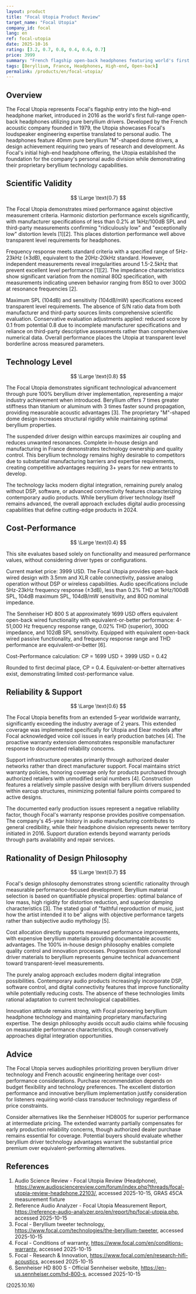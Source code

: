 ```yaml
---
layout: product
title: "Focal Utopia Product Review"
target_name: "Focal Utopia"
company_id: focal
lang: en
ref: focal-utopia
date: 2025-10-16
rating: [3.2, 0.7, 0.8, 0.4, 0.6, 0.7]
price: 3999
summary: "French flagship open-back headphones featuring world's first full-range pure beryllium drivers, delivering excellent distortion performance but limited cost-performance due to premium pricing."
tags: [Beryllium, France, Headphones, High-end, Open-back]
permalink: /products/en/focal-utopia/
---
```

## Overview

The Focal Utopia represents Focal's flagship entry into the high-end headphone market, introduced in 2016 as the world's first full-range open-back headphones utilizing pure beryllium drivers. Developed by the French acoustic company founded in 1979, the Utopia showcases Focal's loudspeaker engineering expertise translated to personal audio. The headphones feature 40mm pure beryllium "M"-shaped dome drivers, a design achievement requiring two years of research and development. As Focal's initial high-end headphone offering, the Utopia established the foundation for the company's personal audio division while demonstrating their proprietary beryllium technology capabilities.

## Scientific Validity

$$ \Large \text{0.7} $$

The Focal Utopia demonstrates mixed performance against objective measurement criteria. Harmonic distortion performance excels significantly, with manufacturer specifications of less than 0.2% at 1kHz/100dB SPL and third-party measurements confirming "ridiculously low" and "exceptionally low" distortion levels [1][2]. This places distortion performance well above transparent level requirements for headphones.

Frequency response meets standard criteria with a specified range of 5Hz-23kHz (±3dB), equivalent to the 20Hz-20kHz standard. However, independent measurements reveal irregularities around 1.5-2.5kHz that prevent excellent level performance [1][2]. The impedance characteristics show significant variation from the nominal 80Ω specification, with measurements indicating uneven behavior ranging from 85Ω to over 300Ω at resonance frequencies [2].

Maximum SPL (104dB) and sensitivity (104dB/mW) specifications exceed transparent level requirements. The absence of S/N ratio data from both manufacturer and third-party sources limits comprehensive scientific evaluation. Conservative evaluation adjustments applied: reduced score by 0.1 from potential 0.8 due to incomplete manufacturer specifications and reliance on third-party descriptive assessments rather than comprehensive numerical data. Overall performance places the Utopia at transparent level borderline across measured parameters.

## Technology Level

$$ \Large \text{0.8} $$

The Focal Utopia demonstrates significant technological advancement through pure 100% beryllium driver implementation, representing a major industry achievement when introduced. Beryllium offers 7 times greater stiffness than titanium or aluminum with 3 times faster sound propagation, providing measurable acoustic advantages [3]. The proprietary "M"-shaped dome design increases structural rigidity while maintaining optimal beryllium properties.

The suspended driver design within earcups maximizes air coupling and reduces unwanted resonances. Complete in-house design and manufacturing in France demonstrates technology ownership and quality control. This beryllium technology remains highly desirable to competitors due to substantial manufacturing barriers and expertise requirements, creating competitive advantages requiring 3+ years for new entrants to develop.

The technology lacks modern digital integration, remaining purely analog without DSP, software, or advanced connectivity features characterizing contemporary audio products. While beryllium driver technology itself remains advanced, the overall approach excludes digital audio processing capabilities that define cutting-edge products in 2024.

## Cost-Performance

$$ \Large \text{0.4} $$

This site evaluates based solely on functionality and measured performance values, without considering driver types or configurations.

Current market price: 3999 USD. The Focal Utopia provides open-back wired design with 3.5mm and XLR cable connectivity, passive analog operation without DSP or wireless capabilities. Audio specifications include 5Hz-23kHz frequency response (±3dB), less than 0.2% THD at 1kHz/100dB SPL, 104dB maximum SPL, 104dB/mW sensitivity, and 80Ω nominal impedance.

The Sennheiser HD 800 S at approximately 1699 USD offers equivalent open-back wired functionality with equivalent-or-better performance: 4-51,000 Hz frequency response range, 0.02% THD (superior), 300Ω impedance, and 102dB SPL sensitivity. Equipped with equivalent open-back wired passive functionality, and frequency response range and THD performance are equivalent-or-better [6].

Cost-Performance calculation:
CP = 1699 USD ÷ 3999 USD = 0.42

Rounded to first decimal place, CP = 0.4. Equivalent-or-better alternatives exist, demonstrating limited cost-performance value.

## Reliability & Support

$$ \Large \text{0.6} $$

The Focal Utopia benefits from an extended 5-year worldwide warranty, significantly exceeding the industry average of 2 years. This extended coverage was implemented specifically for Utopia and Elear models after Focal acknowledged voice coil issues in early production batches [4]. The proactive warranty extension demonstrates responsible manufacturer response to documented reliability concerns.

Support infrastructure operates primarily through authorized dealer networks rather than direct manufacturer support. Focal maintains strict warranty policies, honoring coverage only for products purchased through authorized retailers with unmodified serial numbers [4]. Construction features a relatively simple passive design with beryllium drivers suspended within earcup structures, minimizing potential failure points compared to active designs.

The documented early production issues represent a negative reliability factor, though Focal's warranty response provides positive compensation. The company's 45-year history in audio manufacturing contributes to general credibility, while their headphone division represents newer territory initiated in 2016. Support duration extends beyond warranty periods through parts availability and repair services.

## Rationality of Design Philosophy

$$ \Large \text{0.7} $$

Focal's design philosophy demonstrates strong scientific rationality through measurable performance-focused development. Beryllium material selection is based on quantifiable physical properties: optimal balance of low mass, high rigidity for distortion reduction, and superior damping characteristics [3]. The stated goal of "faithful reproduction of music, just how the artist intended it to be" aligns with objective performance targets rather than subjective audio mythology [5].

Cost allocation directly supports measured performance improvements, with expensive beryllium materials providing documentable acoustic advantages. The 100% in-house design philosophy enables complete quality control and innovation processes. Progression from conventional driver materials to beryllium represents genuine technical advancement toward transparent-level measurements.

The purely analog approach excludes modern digital integration possibilities. Contemporary audio products increasingly incorporate DSP, software control, and digital connectivity features that improve functionality while potentially reducing costs. The absence of these technologies limits rational adaptation to current technological capabilities.

Innovation attitude remains strong, with Focal pioneering beryllium headphone technology and maintaining proprietary manufacturing expertise. The design philosophy avoids occult audio claims while focusing on measurable performance characteristics, though conservatively approaches digital integration opportunities.

## Advice

The Focal Utopia serves audiophiles prioritizing proven beryllium driver technology and French acoustic engineering heritage over cost-performance considerations. Purchase recommendation depends on budget flexibility and technology preferences. The excellent distortion performance and innovative beryllium implementation justify consideration for listeners requiring world-class transducer technology regardless of price constraints.

Consider alternatives like the Sennheiser HD800S for superior performance at intermediate pricing. The extended warranty partially compensates for early production reliability concerns, though authorized dealer purchase remains essential for coverage. Potential buyers should evaluate whether beryllium driver technology advantages warrant the substantial price premium over equivalent-performing alternatives.

## References

1. Audio Science Review - Focal Utopia Review (Headphone), https://www.audiosciencereview.com/forum/index.php?threads/focal-utopia-review-headphone.22103/, accessed 2025-10-15, GRAS 45CA measurement fixture
2. Reference Audio Analyzer - Focal Utopia Measurement Report, https://reference-audio-analyzer.pro/en/report/hp/focal-utopia.php, accessed 2025-10-15
3. Focal - Beryllium tweeter technology, https://www.focal.com/technologies/the-beryllium-tweeter, accessed 2025-10-15
4. Focal - Conditions of warranty, https://www.focal.com/en/conditions-warranty, accessed 2025-10-15
5. Focal - Research & Innovation, https://www.focal.com/en/research-hifi-acoustics, accessed 2025-10-15
6. Sennheiser HD 800 S - Official Sennheiser website, https://en-us.sennheiser.com/hd-800-s, accessed 2025-10-15

(2025.10.16)